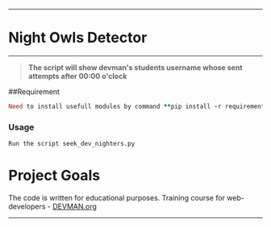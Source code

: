 ____
# Night Owls Detector
____

> **The script will show devman's students username whose sent  attempts after 00:00 o'clock**

##Requirement


``` ruby
Need to install usefull modules by command **pip install -r requirement**.
```
### Usage
    Run the script seek_dev_nighters.py

# Project Goals

The code is written for educational purposes. Training course for web-developers - [DEVMAN.org](https://devman.org)
____


